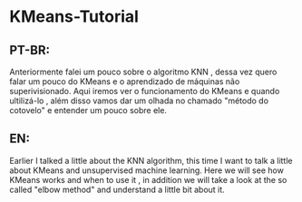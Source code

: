 # KMeans-Tutorial

## PT-BR:

<p>
  Anteriormente falei um pouco sobre o algoritmo KNN , dessa vez quero falar um pouco do KMeans e o aprendizado de máquinas não superivisionado. Aqui iremos ver o funcionamento do KMeans e quando ultilizá-lo , além disso vamos dar um olhada no chamado "método do cotovelo" e entender um pouco sobre ele.
</p>

## EN:

<p>
  Earlier I talked a little about the KNN algorithm, this time I want to talk a little about KMeans and unsupervised machine learning. Here we will see how KMeans works and when to use it , in addition we will take a look at the so called "elbow method" and understand a little bit about it.
 </p>

